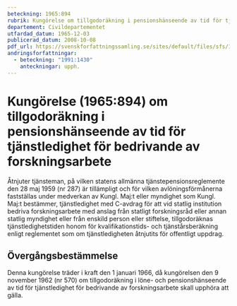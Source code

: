 ```yaml
---
beteckning: 1965:894
rubrik: Kungörelse om tillgodoräkning i pensionshänseende av tid för tjänstledighet för bedrivande av forskningsarbete
departement: Civildepartementet
utfardad_datum: 1965-12-03
publicerad_datum: 2008-10-08
pdf_url: https://svenskforfattningssamling.se/sites/default/files/sfs/1965-12/SFS1965-894.pdf
andringsforfattningar:
  - beteckning: "1991:1430"
    anteckningar: upph.
---
```


# Kungörelse (1965:894) om tillgodoräkning i pensionshänseende av tid för tjänstledighet för bedrivande av forskningsarbete

Åtnjuter tjänsteman, på vilken statens allmänna tjänstepensionsreglemente den 28 maj 1959 (nr 287) är tillämpligt och för vilken avlöningsförmånerna fastställas under medverkan av Kungl. Maj:t eller myndighet som Kungl. Maj:t bestämmer, tjänstledighet med C-avdrag för att vid statlig institution bedriva forskningsarbete med anslag från statligt forskningsråd eller annan statlig myndighet eller från enskild person eller stiftelse, tillgodoräknas tjänstledighetstiden honom för kvalifikationstids- och tjänstårsberäkning enligt reglementet som om tjänstledigheten åtnjutits för offentligt uppdrag.

## Övergångsbestämmelse

Denna kungörelse träder i kraft den 1 januari 1966, då kungörelsen den 9 november 1962 (nr 570) om tillgodoräkning i löne- och pensionshänseende av tid för tjänstledighet för bedrivande av forskningsarbete skall upphöra att gälla.